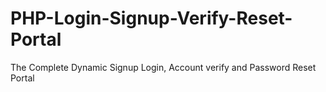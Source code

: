 # PHP-Login-Signup-Verify-Reset-Portal
The Complete Dynamic Signup Login, Account verify and Password Reset Portal

